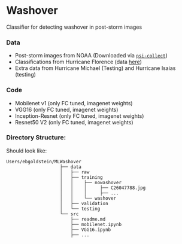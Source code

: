 # Washover
Classifier for detecting washover in post-storm images

### Data
- Post-storm images from NOAA (Downloaded via [`psi-collect`](https://github.com/UNCG-DAISY/psi-collect))
- Classifications from Hurricane Florence (data [here](https://doi.org/10.6084/m9.figshare.11604192.v1))
- Extra data from Hurricane Michael (Testing) and Hurricane Isaias (testing)

### Code
- Mobilenet v1 (only FC tuned, imagenet weights)
- VGG16 (only FC tuned, imagenet weights)
- Inception-Resnet (only FC tuned, imagenet weights)
- Resnet50 V2 (only FC tuned, imagenet weights)


### Directory Structure:

Should look like:

```{sh}
Users/ebgoldstein/MLWashover
                    ├── data
                    │   ├── raw
                    │   ├── training                  
                    │   │    ├── nowashover
                    │   │    │     ├── C26047788.jpg
                    │   │    │     ├── ...
                    │   │    └── washover
                    │   ├── validation
                    │   └── testing
                    └── src
                        ├── readme.md
                        ├── mobilenet.ipynb
                        ├── VGG16.ipynb
                        ├── ...
                        
```
